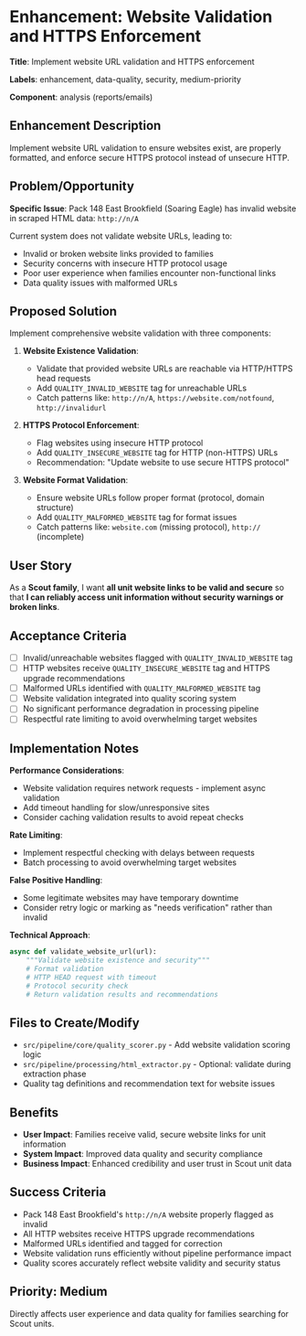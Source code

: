 # Enhancement: Website Validation and HTTPS Enforcement

**Title**: Implement website URL validation and HTTPS enforcement

**Labels**: enhancement, data-quality, security, medium-priority

**Component**: analysis (reports/emails)

## Enhancement Description
Implement website URL validation to ensure websites exist, are properly formatted, and enforce secure HTTPS protocol instead of unsecure HTTP.

## Problem/Opportunity
**Specific Issue**: Pack 148 East Brookfield (Soaring Eagle) has invalid website in scraped HTML data: `http://n/A`

Current system does not validate website URLs, leading to:
- Invalid or broken website links provided to families
- Security concerns with insecure HTTP protocol usage
- Poor user experience when families encounter non-functional links
- Data quality issues with malformed URLs

## Proposed Solution
Implement comprehensive website validation with three components:

1. **Website Existence Validation**:
   - Validate that provided website URLs are reachable via HTTP/HTTPS head requests
   - Add `QUALITY_INVALID_WEBSITE` tag for unreachable URLs
   - Catch patterns like: `http://n/A`, `https://website.com/notfound`, `http://invalidurl`

2. **HTTPS Protocol Enforcement**:
   - Flag websites using insecure HTTP protocol
   - Add `QUALITY_INSECURE_WEBSITE` tag for HTTP (non-HTTPS) URLs  
   - Recommendation: "Update website to use secure HTTPS protocol"

3. **Website Format Validation**:
   - Ensure website URLs follow proper format (protocol, domain structure)
   - Add `QUALITY_MALFORMED_WEBSITE` tag for format issues
   - Catch patterns like: `website.com` (missing protocol), `http://` (incomplete)

## User Story
As a **Scout family**, I want **all unit website links to be valid and secure** so that **I can reliably access unit information without security warnings or broken links**.

## Acceptance Criteria
- [ ] Invalid/unreachable websites flagged with `QUALITY_INVALID_WEBSITE` tag
- [ ] HTTP websites receive `QUALITY_INSECURE_WEBSITE` tag and HTTPS upgrade recommendations
- [ ] Malformed URLs identified with `QUALITY_MALFORMED_WEBSITE` tag
- [ ] Website validation integrated into quality scoring system
- [ ] No significant performance degradation in processing pipeline
- [ ] Respectful rate limiting to avoid overwhelming target websites

## Implementation Notes

**Performance Considerations**:
- Website validation requires network requests - implement async validation
- Add timeout handling for slow/unresponsive sites
- Consider caching validation results to avoid repeat checks

**Rate Limiting**:
- Implement respectful checking with delays between requests
- Batch processing to avoid overwhelming target websites

**False Positive Handling**:
- Some legitimate websites may have temporary downtime
- Consider retry logic or marking as "needs verification" rather than invalid

**Technical Approach**:
```python
async def validate_website_url(url):
    """Validate website existence and security"""
    # Format validation
    # HTTP HEAD request with timeout
    # Protocol security check  
    # Return validation results and recommendations
```

## Files to Create/Modify
- `src/pipeline/core/quality_scorer.py` - Add website validation scoring logic
- `src/pipeline/processing/html_extractor.py` - Optional: validate during extraction phase
- Quality tag definitions and recommendation text for website issues

## Benefits
- **User Impact**: Families receive valid, secure website links for unit information
- **System Impact**: Improved data quality and security compliance
- **Business Impact**: Enhanced credibility and user trust in Scout unit data

## Success Criteria
- Pack 148 East Brookfield's `http://n/A` website properly flagged as invalid
- All HTTP websites receive HTTPS upgrade recommendations
- Malformed URLs identified and tagged for correction
- Website validation runs efficiently without pipeline performance impact
- Quality scores accurately reflect website validity and security status

## Priority: Medium
Directly affects user experience and data quality for families searching for Scout units.